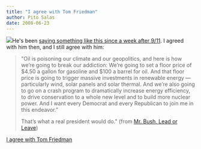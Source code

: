```yaml
---
title: "I agree with Tom Friedman"
author: Pito Salas
date: 2008-06-23
---
```




[![](https://i0.wp.com/farm4.static.flickr.com/3038/2555325935_dbcd7283e3.jpg?w=584)](<http://www.flickr.com/photos/12842060@N06/2555325935>)He's
been [saying something like this since a week after
9/11](<http://www.nytimes.com/2008/06/22/opinion/22friedman.html>). I agreed
with him then, and I still agree with him:

> "Oil is poisoning our climate and our geopolitics, and here is how we’re
> going to break our addiction: We’re going to set a floor price of $4.50 a
> gallon for gasoline and $100 a barrel for oil. And that floor price is going
> to trigger massive investments in renewable energy — particularly wind,
> solar panels and solar thermal. And we’re also going to go on a crash
> program to dramatically increase energy efficiency, to drive conservation to
> a whole new level and to build more nuclear power. And I want every Democrat
> and every Republican to join me in this endeavor.”
>
> That’s what a real president would do." (from [Mr. Bush, Lead or
> Leave](<http://www.nytimes.com/2008/06/22/opinion/22friedman.html>))


[I agree with Tom Friedman](None)
